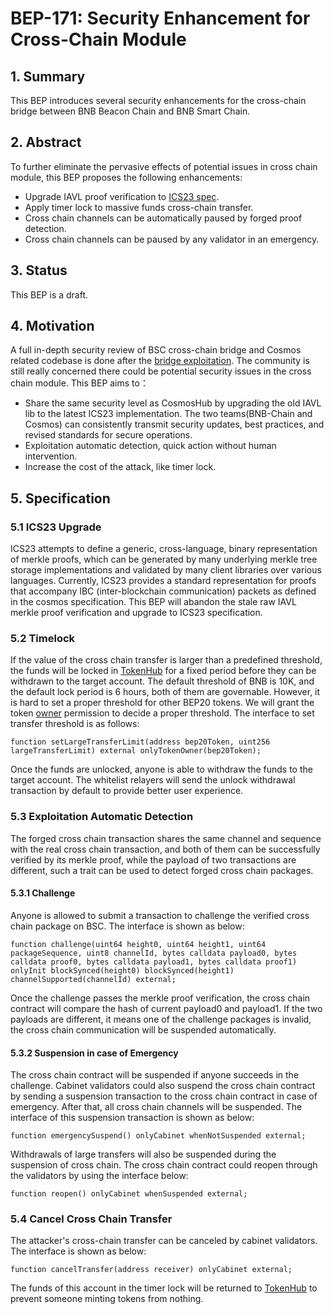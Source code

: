 # BEP-171: Security Enhancement for Cross-Chain Module

## 1. Summary

This BEP introduces several security enhancements for the cross-chain bridge between BNB Beacon Chain and BNB Smart Chain.

## 2. Abstract

To further eliminate the pervasive effects of potential issues in cross chain module, this BEP proposes the following enhancements:
* Upgrade IAVL proof verification to [ICS23 spec](https://github.com/cosmos/ibc/tree/main/spec/core/ics-023-vector-commitments).
* Apply timer lock to massive funds cross-chain transfer.
* Cross chain channels can be automatically paused by forged proof detection.
* Cross chain channels can be paused by any validator in an emergency.

## 3. Status

This BEP is a draft.

## 4. Motivation

A full in-depth security review of BSC cross-chain bridge and Cosmos related codebase is done after the [bridge exploitation](https://www.nansen.ai/research/bnb-chains-cross-chain-bridge-exploit-explained). The community is still really concerned there could be potential security issues in the cross chain module. This BEP aims to：
* Share the same security level as CosmosHub by upgrading the old IAVL lib to the latest ICS23 implementation. The two teams(BNB-Chain and Cosmos) can consistently transmit security updates, best practices, and revised standards for secure operations.
* Exploitation automatic detection, quick action without human intervention.
* Increase the cost of the attack, like timer lock.

## 5. Specification

### 5.1 ICS23 Upgrade
ICS23 attempts to define a generic, cross-language, binary representation of merkle proofs, which can be generated by many underlying merkle tree storage implementations and validated by many client libraries over various languages. Currently, ICS23 provides a standard representation for proofs that accompany IBC (inter-blockchain communication) packets as defined in the cosmos specification. This BEP will abandon the stale raw IAVL merkle proof verification and upgrade to ICS23 specification.

### 5.2 Timelock
If the value of the cross chain transfer is larger than a predefined threshold, the funds will be locked in [TokenHub](https://bscscan.com/address/0x0000000000000000000000000000000000001004) for a fixed period before they can be withdrawn to the target account.
The default threshold of BNB is 10K, and the default lock period is 6 hours,  both of them are governable. However, it is hard to set a proper threshold for other BEP20 tokens. We will grant the token [owner](https://github.com/bnb-chain/BEPs/blob/master/BEP20.md#5116-getowner) permission to decide a proper threshold. The interface to set transfer threshold is as follows:

	function setLargeTransferLimit(address bep20Token, uint256 largeTransferLimit) external onlyTokenOwner(bep20Token);

Once the funds are unlocked, anyone is able to withdraw the funds to the target account. The whitelist relayers will send the unlock withdrawal transaction by default to provide better user experience.

### 5.3 Exploitation Automatic Detection

The forged cross chain transaction shares the same channel and sequence with the real cross chain transaction, and both of them can be successfully verified by its merkle proof, while the payload of two transactions are different, such a trait can be used to detect forged cross chain packages.

#### 5.3.1 Challenge

Anyone is allowed to submit a transaction to challenge the verified cross chain package on BSC. The interface is shown as below:

    function challenge(uint64 height0, uint64 height1, uint64 packageSequence, uint8 channelId, bytes calldata payload0, bytes calldata proof0, bytes calldata payload1, bytes calldata proof1) onlyInit blockSynced(height0) blockSynced(height1) channelSupported(channelId) external;

Once the challenge passes the merkle proof verification, the cross chain contract will compare the hash of current payload0 and payload1. If the two payloads are different, it means one of the challenge packages is invalid, the cross chain communication will be suspended automatically.

#### 5.3.2 Suspension in case of Emergency

The cross chain contract will be suspended if anyone succeeds in the challenge. Cabinet validators could also suspend the cross chain contract by sending a suspension transaction to the cross chain contract in case of emergency. After that, all cross chain channels will be suspended. The interface of this suspension transaction is shown as below:

    function emergencySuspend() onlyCabinet whenNotSuspended external;

Withdrawals of large transfers will also be suspended during the suspension of cross chain. The cross chain contract could reopen through the validators by using the interface below:

    function reopen() onlyCabinet whenSuspended external;

### 5.4 Cancel Cross Chain Transfer

The attacker's cross-chain transfer can be canceled by cabinet validators. The interface is shown as below:

    function cancelTransfer(address receiver) onlyCabinet external;

The funds of this account in the timer lock will be returned to [TokenHub](https://bscscan.com/address/0x0000000000000000000000000000000000001004) to prevent someone minting tokens from nothing.
